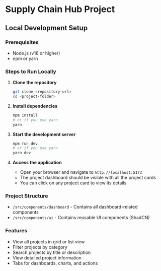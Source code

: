 # Supply Chain Hub Project

## Local Development Setup

### Prerequisites
- Node.js (v16 or higher)
- npm or yarn

### Steps to Run Locally

1. **Clone the repository**
   ```bash
   git clone <repository-url>
   cd <project-folder>
   ```

2. **Install dependencies**
   ```bash
   npm install
   # or if you use yarn
   yarn
   ```

3. **Start the development server**
   ```bash
   npm run dev
   # or if you use yarn
   yarn dev
   ```

4. **Access the application**
   - Open your browser and navigate to `http://localhost:5173`
   - The project dashboard should be visible with all the project cards
   - You can click on any project card to view its details

### Project Structure
- `/src/components/dashboard` - Contains all dashboard-related components
- `/src/components/ui` - Contains reusable UI components (ShadCN)

### Features
- View all projects in grid or list view
- Filter projects by category
- Search projects by title or description
- View detailed project information
- Tabs for dashboards, charts, and actions
